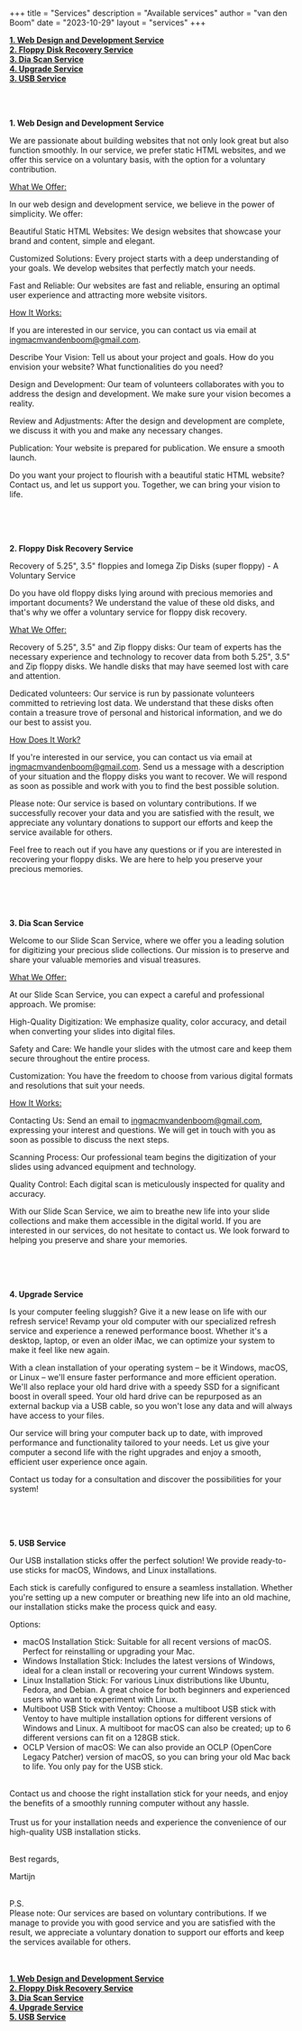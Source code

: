 +++
title = "Services"
description = "Available services"
author = "van den Boom"
date = "2023-10-29"
layout = "services"
+++

<b><a rel="noopener" href="#web_design_and_development_service">1. Web Design and Development Service</a></b></br>
<b><a rel="noopener" href="#floppy_disk_recovery_service">2. Floppy Disk Recovery Service</a></b></br>
<b><a rel="noopener" href="#dia_scan_service">3. Dia Scan Service</a></b></br>
<b><a rel="noopener" href="#upgrade_service">4. Upgrade Service</a></b></br>
<b><a rel="noopener" href="#usb_service">3. USB Service</a></b>

<a id="web_design_and_development_service"></a>
</br>
</br>

<b>1. Web Design and Development Service</b>

We are passionate about building websites that not only look great but also function smoothly. In our service, we prefer static HTML websites, and we offer this service on a voluntary basis, with the option for a voluntary contribution.

<u>What We Offer:</u>

In our web design and development service, we believe in the power of simplicity. We offer:

Beautiful Static HTML Websites: We design websites that showcase your brand and content, simple and elegant.

Customized Solutions: Every project starts with a deep understanding of your goals. We develop websites that perfectly match your needs.

Fast and Reliable: Our websites are fast and reliable, ensuring an optimal user experience and attracting more website visitors.

<u>How It Works:</u>

If you are interested in our service, you can contact us via email at ingmacmvandenboom@gmail.com.

Describe Your Vision: Tell us about your project and goals. How do you envision your website? What functionalities do you need?

Design and Development: Our team of volunteers collaborates with you to address the design and development. We make sure your vision becomes a reality.

Review and Adjustments: After the design and development are complete, we discuss it with you and make any necessary changes.

Publication: Your website is prepared for publication. We ensure a smooth launch.

Do you want your project to flourish with a beautiful static HTML website? Contact us, and let us support you. Together, we can bring your vision to life.</br>
</br>

<a id="floppy_disk_recovery_service"></a>
</br>
</br>

<b>2. Floppy Disk Recovery Service</b>

Recovery of 5.25", 3.5" floppies and Iomega Zip Disks (super floppy) - A Voluntary Service

Do you have old floppy disks lying around with precious memories and important documents? We understand the value of these old disks, and that's why we offer a voluntary service for floppy disk recovery.

<u>What We Offer:</u>

Recovery of 5.25", 3.5" and Zip floppy disks: Our team of experts has the necessary experience and technology to recover data from both 5.25", 3.5" and Zip floppy disks. We handle disks that may have seemed lost with care and attention.

Dedicated volunteers: Our service is run by passionate volunteers committed to retrieving lost data. We understand that these disks often contain a treasure trove of personal and historical information, and we do our best to assist you.

<u>How Does It Work?</u>

If you're interested in our service, you can contact us via email at ingmacmvandenboom@gmail.com. Send us a message with a description of your situation and the floppy disks you want to recover. We will respond as soon as possible and work with you to find the best possible solution.

Please note: Our service is based on voluntary contributions. If we successfully recover your data and you are satisfied with the result, we appreciate any voluntary donations to support our efforts and keep the service available for others.

Feel free to reach out if you have any questions or if you are interested in recovering your floppy disks. We are here to help you preserve your precious memories.</br>
</br>

<a id="dia_scan_service"></a>
</br>
</br>

<b>3. Dia Scan Service</b>

Welcome to our Slide Scan Service, where we offer you a leading solution for digitizing your precious slide collections. Our mission is to preserve and share your valuable memories and visual treasures.

<u>What We Offer:</u>

At our Slide Scan Service, you can expect a careful and professional approach. We promise:

High-Quality Digitization: We emphasize quality, color accuracy, and detail when converting your slides into digital files.

Safety and Care: We handle your slides with the utmost care and keep them secure throughout the entire process.

Customization: You have the freedom to choose from various digital formats and resolutions that suit your needs.

<u>How It Works:</u>

Contacting Us: Send an email to ingmacmvandenboom@gmail.com, expressing your interest and questions. We will get in touch with you as soon as possible to discuss the next steps.

Scanning Process: Our professional team begins the digitization of your slides using advanced equipment and technology.

Quality Control: Each digital scan is meticulously inspected for quality and accuracy.

With our Slide Scan Service, we aim to breathe new life into your slide collections and make them accessible in the digital world. If you are interested in our services, do not hesitate to contact us. We look forward to helping you preserve and share your memories.</br>
</br>

<a id="upgrade_service"></a>
</br>
</br>

<b>4. Upgrade Service</b>

Is your computer feeling sluggish? Give it a new lease on life with our refresh service!
Revamp your old computer with our specialized refresh service and experience a renewed performance boost. Whether it's a desktop, laptop, or even an older iMac, we can optimize your system to make it feel like new again.

With a clean installation of your operating system – be it Windows, macOS, or Linux – we'll ensure faster performance and more efficient operation. We'll also replace your old hard drive with a speedy SSD for a significant boost in overall speed. Your old hard drive can be repurposed as an external backup via a USB cable, so you won't lose any data and will always have access to your files.

Our service will bring your computer back up to date, with improved performance and functionality tailored to your needs. Let us give your computer a second life with the right upgrades and enjoy a smooth, efficient user experience once again.

Contact us today for a consultation and discover the possibilities for your system!</br>
</br>

<a id="usb_service"></a>
</br>
</br>

<b>5. USB Service</b>

Our USB installation sticks offer the perfect solution! We provide ready-to-use sticks for macOS, Windows, and Linux installations.

Each stick is carefully configured to ensure a seamless installation. Whether you're setting up a new computer or breathing new life into an old machine, our installation sticks make the process quick and easy.

Options:

- macOS Installation Stick: Suitable for all recent versions of macOS. Perfect for reinstalling or upgrading your Mac.</br>
- Windows Installation Stick: Includes the latest versions of Windows, ideal for a clean install or recovering your current Windows system.</br>
- Linux Installation Stick: For various Linux distributions like Ubuntu, Fedora, and Debian. A great choice for both beginners and experienced users who want to experiment with Linux.</br>
- Multiboot USB Stick with Ventoy: Choose a multiboot USB stick with Ventoy to have multiple installation options for different versions of Windows and Linux. A multiboot for macOS can also be created; up to 6 different versions can fit on a 128GB stick.</br>
- OCLP Version of macOS: We can also provide an OCLP (OpenCore Legacy Patcher) version of macOS, so you can bring your old Mac back to life. You only pay for the USB stick.</br>
</br>
Contact us and choose the right installation stick for your needs, and enjoy the benefits of a smoothly running computer without any hassle.</br>
</br>
Trust us for your installation needs and experience the convenience of our high-quality USB installation sticks.</br>
</br>

Best regards,

Martijn</br>
</br>

P.S.</br>
Please note: Our services are based on voluntary contributions. If we manage to provide you with good service and you are satisfied with the result, we appreciate a voluntary donation to support our efforts and keep the services available for others.</br>
</br>
</br>

<b><a rel="noopener" href="#web_design_and_development_service">1. Web Design and Development Service</a></b></br>
<b><a rel="noopener" href="#floppy_disk_recovery_service">2. Floppy Disk Recovery Service</a></b></br>
<b><a rel="noopener" href="#dia_scan_service">3. Dia Scan Service</a></b></br>
<b><a rel="noopener" href="#upgrade_service">4. Upgrade Service</a></b></br>
<b><a rel="noopener" href="#usb_service">5. USB Service</a></b>
</br>
</br>